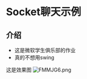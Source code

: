 # Socket聊天示例
## 介绍
- 这是微软学生俱乐部的作业
- 真的不想用swing

这是效果图
![FMMJG6.png](https://s1.ax1x.com/2018/12/03/FMMJG6.png)